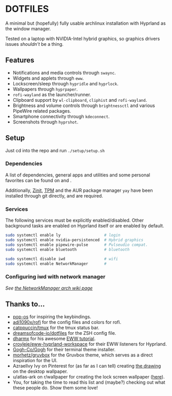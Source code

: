 # DOTFILES

A minimal but (hopefully) fully usable archlinux installation with Hyprland as the window manager.

Tested on a laptop with NVIDIA-Intel hybrid graphics, so graphics drivers issues _shouldn't_ be a thing.

## Features

- Notifications and media controls through `swaync`.
- Widgets and applets through `eww`.
- Lockscreen/sleep through `hypridle` and `hyprlock`.
- Wallpapers through `hyprpaper`.
- `rofi-wayland` as the launcher/runner.
- Clipboard support by `wl-clipboard`, `cliphist` and `rofi-wayland`.
- Brightness and volume controls through `brightnessctl` and various PipeWire related packages.
- Smartphone connectivity through `kdeconnect`.
- Screenshots through `hyprshot`.

## Setup

Just cd into the repo and run `./setup/setup.sh`

### Dependencies

A list of dependencies, general apps and utilities and some personal favorites
can be found on [](native-packages.txt) and [](external-packages.txt).

Additionally, [Zinit](https://github.com/zdharma-continuum/zinit),
[TPM](https://github.com/tmux-plugins/tpm) and the AUR package manager `yay` have been installed through git directly, and are required.

### Services

The following services must be explicitly enabled/disabled.
Other background tasks are enabled on Hyprland itself or are enabled by default.

```bash
sudo systemctl enable ly                   # login
sudo systemctl enable nvidia-persistenced  # Hybrid graphics
sudo systemctl enable pipewire-pulse       # Pulseudio compat.
sudo systemctl enable bluetooth            # bluetooth

sudo systemctl disable iwd                 # wifi
sudo systemctl enable NetworkManager       #
```

### Configuring iwd with network manager

_See [the NetworkManager arch wiki page](https://wiki.archlinux.org/title/NetworkManager#Using_iwd_as_the_Wi-Fi_backend)_

## Thanks to...

- [pop-os](https://github.com/pop-os) for inspiring the keybindings.
- [adi1090x/rofi](https://github.com/adi1090x/rofi) for the config files and colors for rofi.
- [catppuccin/tmux](https://github.com/catppuccin/tmux) for the tmux status bar.
- [dreamsofcode-io/dotfiles](https://github.com/dreamsofcode-io/dotfiles) for the ZSH config file.
- [dharmx](https://github.com/dharmx) for his awesome [EWW tutorial](https://dharmx.is-a.dev/eww-powermenu).
- [croyleje/eww-hyprland-workspace](https://github.com/croyleje/eww-hyprland-workspace) for their EWW listeners for Hyprland.
- [Gogh-Co/Gogh](https://github.com/Gogh-Co/Gogh) for their terminal theme installer.
- [morhetz/gruvbox](https://github.com/morhetz/gruvbox) for the Gruvbox theme, which serves as a direct inspiration for the UI.
- AzraelIvy Ivy on Pinterest for (as far as I can tell) creating [the drawing](https://mx.pinterest.com/pin/26317979066767002/) on the desktop wallpaper.
- u/atlas-ark on r/wallpaper for creating the lock screen wallpaper ([here](https://www.reddit.com/r/wallpaper/comments/ll1gov/arch_gruvbox_wallpaper_v2_dark_light_3840x2160/)).
- You, for taking the time to read this list and (maybe?) checking out what these people do. Show them some love!
